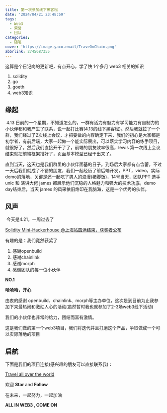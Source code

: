 ```yaml
---
title: 第一次参加线下黑客松
date: '2024/04/21 23:48:59'
tags:
  - Web3
  - 荣誉
  - 团队
categories:
  - 随笔
cover: 'https://image.yaco.email/TraveOnChain.png'
abbrlink: 2745687355
---
```


这算是个日记向的更新吧，有点开心，学了快 1个多月 web3 相关的知识

1. solidity
2. go
3. goeth
4. web3知识

## 缘起

​        4.13 日前的一个星期，不知道怎么的，一群有活力有魅力有学习能力有自制力的小伙伴都和我产生了联系，说一起打比赛(4.13的线下黑客松)。然后我就拉了一个群，我们经过了2次线上会议，才把要做的内容确定下来，我们的初心是大家都是初学者，有前后端，大家一起做一个能实际展出，可以落实学习内容的练手项目，就很好了。然后我们直接开干了了，前端的朋友效率很高，lewis 第一次线上会议结束就把前端框架搭好了，页面基本模型已经干出来了。

​       直到当天，这天也是我们群里的小伙伴面基的日子。到场后大家都有点含蓄，不过一天后我们就成了不错的朋友，我们一起经历了前后端开发，PPT，video，实际demo的落地，关键是还一起吃了男人的浪漫(猪脚饭)，14号当天，团队PPT 选手 unic 和 演讲大佬 james 都展示他们沉稳的人格魅力和强大的技术功底，demo day结束后，当天 james 的风采依旧烙印在我脑海，这是一个优秀的伙伴。

## 风声

​        今天是4.21，一周过去了

[Solidity Mini-Hackerhouse @上海站圆满结束，获奖者公布](https://mp.weixin.qq.com/s/t3I7_uPr5aEEoYsjVTS31Q)

有趣的是：我们竟然获奖了

1. 感谢openbuild
2. 感谢chainlink
3. 感谢morph
4. 感谢团队的每一位小伙伴

**NO.1**

**哈哈哈，开心**

由衷的感谢 openbuild、chainlink、morph等主办单位，这次是到目前为止我参加下来最热闹和激动人心的活动(虽然暂时我也就参加了2-3场web3线下活动)
  	
我们的小伙伴也非常的给力，团结而富有激情。
  	
这是我们做的第一个web3项目，我们将迭代并且打磨这个产品，争取做成一个可以实际落地的项目

## 启航

下面是我们的项目连接(感兴趣的朋友可以直接联系我)：

[Travel all over the world](https://github.com/composable-NFT/Documentation)

欢迎 **Star** and **Follow**

在未来，一起努力，一起加油

**ALL IN WEB3 , COME ON**
